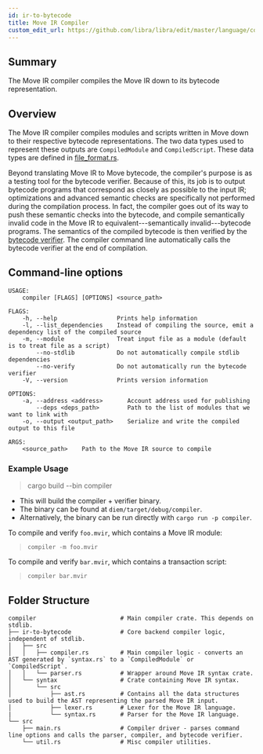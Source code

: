 ```yaml
---
id: ir-to-bytecode
title: Move IR Compiler
custom_edit_url: https://github.com/libra/libra/edit/master/language/compiler/README.md
---
```



## Summary

The Move IR compiler compiles the Move IR down to its bytecode representation.

## Overview

The Move IR compiler compiles modules and scripts written in Move down to
their respective bytecode representations. The two data types used to
represent these outputs are `CompiledModule` and `CompiledScript`. These
data types are defined in [file_format.rs](https://github.com/libra/libra/blob/master/language/vm/src/file_format.rs).

Beyond translating Move IR to Move bytecode, the compiler's purpose is as a
testing tool for the bytecode verifier. Because of this, its job is to
output bytecode programs that correspond as closely as possible to the
input IR; optimizations and advanced semantic checks are specifically not
performed during the compilation process. In fact, the compiler goes out of
its way to push these semantic checks into the bytecode, and compile
semantically invalid code in the Move IR to equivalent---semantically
invalid---bytecode programs. The semantics of the compiled bytecode is
then verified by the [bytecode verifier](https://github.com/libra/libra/blob/master/language/bytecode-verifier/README.md). The compiler command line
automatically calls the bytecode verifier at the end of compilation.

## Command-line options

```text
USAGE:
    compiler [FLAGS] [OPTIONS] <source_path>

FLAGS:
    -h, --help                 Prints help information
    -l, --list_dependencies    Instead of compiling the source, emit a dependency list of the compiled source
    -m, --module               Treat input file as a module (default is to treat file as a script)
        --no-stdlib            Do not automatically compile stdlib dependencies
        --no-verify            Do not automatically run the bytecode verifier
    -V, --version              Prints version information

OPTIONS:
    -a, --address <address>       Account address used for publishing
        --deps <deps_path>        Path to the list of modules that we want to link with
    -o, --output <output_path>    Serialize and write the compiled output to this file

ARGS:
    <source_path>    Path to the Move IR source to compile
```

### Example Usage

> cargo build --bin compiler

* This will build the compiler + verifier binary.
* The binary can be found at `diem/target/debug/compiler`.
* Alternatively, the binary can be run directly with `cargo run -p compiler`.

To compile and verify `foo.mvir`, which contains a Move IR module:
> `compiler -m foo.mvir`

To compile and verify `bar.mvir`, which contains a transaction script:
> `compiler bar.mvir`

## Folder Structure

```text
compiler                        # Main compiler crate. This depends on stdlib.
├── ir-to-bytecode              # Core backend compiler logic, independent of stdlib.
│   ├── src
│   │   ├── compiler.rs         # Main compiler logic - converts an AST generated by `syntax.rs` to a `CompiledModule` or `CompiledScript`.
│   │   └── parser.rs           # Wrapper around Move IR syntax crate.
│   └── syntax                  # Crate containing Move IR syntax.
│       └── src
│           ├── ast.rs          # Contains all the data structures used to build the AST representing the parsed Move IR input.
│           ├── lexer.rs        # Lexer for the Move IR language.
|           └── syntax.rs       # Parser for the Move IR language.
└── src
    ├── main.rs                 # Compiler driver - parses command line options and calls the parser, compiler, and bytecode verifier.
    └── util.rs                 # Misc compiler utilities.
```
